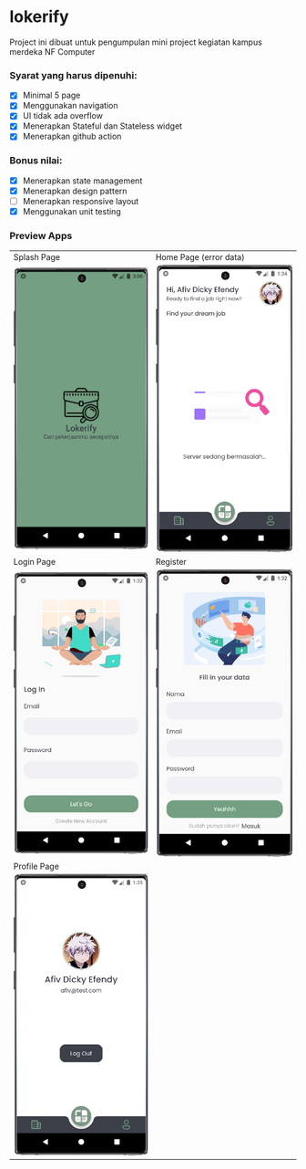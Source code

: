 # lokerify

Project ini dibuat untuk pengumpulan mini project kegiatan kampus merdeka NF Computer <br>

### Syarat yang harus dipenuhi: <br>

- [x] Minimal 5 page
- [x] Menggunakan navigation
- [x] UI tidak ada overflow
- [x] Menerapkan Stateful dan Stateless widget
- [x] Menerapkan github action

### Bonus nilai: <br>

- [x] Menerapkan state management
- [x] Menerapkan design pattern
- [ ] Menerapkan responsive layout
- [x] Menggunakan unit testing

### Preview Apps

|                                   |                                 |
| --------------------------------- | ------------------------------- |
| Splash Page                       | Home Page (error data)          |
| ![](assets/github/splashpage.png) | ![](assets/github/error.png)    |
| Login Page                        | Register                        |
| ![](assets/github/login.png)      | ![](assets/github/register.png) |
| Profile Page                      |                                 |
| ![](assets/github/profile.png)    |                                 |
